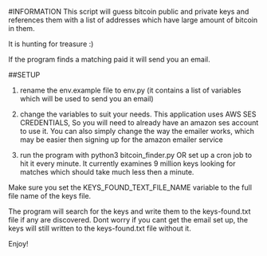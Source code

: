 #INFORMATION
This script will guess bitcoin public and private keys and
references them with a list of addresses which have large amount of bitcoin in them.

It is hunting for treasure :)

If the program finds a matching paid it will send you an email.


##SETUP

1) rename the env.example file to env.py (it contains a list of variables which will be used to send you an email)

2) change the variables to suit your needs. This application uses AWS SES CREDENTIALS, So you will need to already have an amazon ses account to use it. You can also simply change the way the emailer works,
which may be easier then signing up for the amazon emailer service

3) run the program with python3 bitcoin_finder.py OR set up a cron job to hit it every minute. It currently examines 9 million keys looking for matches which should take much less then a minute.

Make sure you set the KEYS_FOUND_TEXT_FILE_NAME variable to the full file name of the keys file.

The program will search for the keys and write them to the keys-found.txt file if any are discovered.
Dont worry if you cant get the email set up, the keys will still written to the keys-found.txt file without it.

Enjoy!
